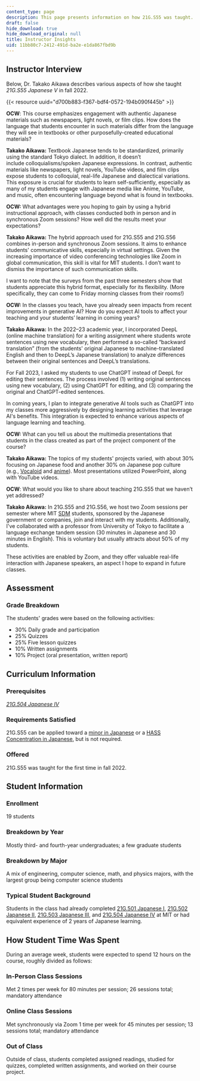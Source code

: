 ```yaml
---
content_type: page
description: This page presents information on how 21G.S55 was taught.
draft: false
hide_download: true
hide_download_original: null
title: Instructor Insights
uid: 11bb80c7-2412-491d-ba2e-e1da867fbd9b
---
```

## Instructor Interview

Below, Dr. Takako Aikawa describes various aspects of how she taught *21G.S55 Japanese V* in fall 2022.

{{< resource uuid="d700b883-f367-bdf4-0572-194b090f445b" >}}

**OCW**: This course emphasizes engagement with authentic Japanese materials such as newspapers, light novels, or film clips. How does the language that students encounter in such materials differ from the language they will see in textbooks or other purposefully-created educational materials?

**Takako Aikawa:** Textbook Japanese tends to be standardized, primarily using the standard Tokyo dialect. In addition, it doesn’t include colloquialisms/spoken Japanese expressions. In contrast, authentic materials like newspapers, light novels, YouTube videos, and film clips expose students to colloquial, real-life Japanese and dialectical variations. This exposure is crucial for students to learn self-sufficiently, especially as many of my students engage with Japanese media like Anime, YouTube, and music, often encountering language beyond what is found in textbooks.

**OCW:** What advantages were you hoping to gain by using a hybrid instructional approach, with classes conducted both in person and in synchronous Zoom sessions? How well did the results meet your expectations?

**Takako Aikawa:** The hybrid approach used for 21G.S55 and 21G.S56 combines in-person and synchronous Zoom sessions. It aims to enhance students' communicative skills, especially in virtual settings. Given the increasing importance of video conferencing technologies like Zoom in global communication, this skill is vital for MIT students. I don’t want to dismiss the importance of such communication skills.

I want to note that the surveys from the past three semesters show that students appreciate this hybrid format, especially for its flexibility. (More specifically, they can come to Friday morning classes from their rooms!)

**OCW:** In the classes you teach, have you already seen impacts from recent improvements in generative AI? How do you expect AI tools to affect your teaching and your students’ learning in coming years?

**Takako Aikawa:** In the 2022–23 academic year, I incorporated DeepL (online machine translation) for a writing assignment where students wrote sentences using new vocabulary, then performed a so-called “backward translation” (from the students' original Japanese to machine-translated English and then to DeepL’s Japanese translation) to analyze differences between their original sentences and DeepL’s translations.

For Fall 2023, I asked my students to use ChatGPT instead of DeepL for editing their sentences. The process involved (1) writing original sentences using new vocabulary, (2) using ChatGPT for editing, and (3) comparing the original and ChatGPT-edited sentences.

In coming years, I plan to integrate generative AI tools such as ChatGPT into my classes more aggressively by designing learning activities that leverage AI's benefits. This integration is expected to enhance various aspects of language learning and teaching.

**OCW:** What can you tell us about the multimedia presentations that students in the class created as part of the project component of the course?

**Takako Aikawa:** The topics of my students' projects varied, with about 30% focusing on Japanese food and another 30% on Japanese pop culture (e.g., [Vocaloid](https://en.wikipedia.org/wiki/Vocaloid) and [anime](https://en.wikipedia.org/wiki/Anime)). Most presentations utilized PowerPoint, along with YouTube videos.

**OCW**: What would you like to share about teaching 21G.S55 that we haven’t yet addressed?

**Takako Aikawa:** In 21G.S55 and 21G.S56, we host two Zoom sessions per semester where MIT [SDM](https://sdm.mit.edu/) students, sponsored by the Japanese government or companies, join and interact with my students. Additionally, I've collaborated with a professor from University of Tokyo to facilitate a language exchange tandem session (30 minutes in Japanese and 30 minutes in English). This is voluntary but usually attracts about 50% of my students. 

These activities are enabled by Zoom, and they offer valuable real-life interaction with Japanese speakers, an aspect I hope to expand in future classes.

## Assessment

### Grade Breakdown

The students' grades were based on the following activities:

- 30% Daily grade and participation
- 25% Quizzes
- 25% Five lesson quizzes
- 10% Written assignments
- 10% Project (oral presentation, written report)

## Curriculum Information

### Prerequisites

[*21G.504 Japanese IV*](https://ocw.mit.edu/courses/21g-504-japanese-iv-spring-2020/)

### Requirements Satisfied

21G.S55 can be applied toward a [minor in Japanese](https://catalog.mit.edu/schools/humanities-arts-social-sciences/global-studies-languages/#japanese-minor) or a [HASS Concentration in Japanese](https://languages.mit.edu/academic-programs/), but is not required.

### Offered

21G.S55 was taught for the first time in fall 2022.

## Student Information

### Enrollment

19 students

### Breakdown by Year

Mostly third- and fourth-year undergraduates; a few graduate students

### Breakdown by Major

A mix of engineering, computer science, math, and physics majors, with the largest group being computer science students

### Typical Student Background

Students in the class had already completed [21G.501 Japanese I](https://ocw.mit.edu/courses/21g-501-japanese-i-fall-2019/), [21G.502 Japanese II](https://ocw.mit.edu/courses/21g-502-japanese-ii-spring-2020/), [21G.503 Japanese III](https://ocw.mit.edu/courses/21g-503-japanese-iii-fall-2019/), and [21G.504 Japanese IV](https://ocw.mit.edu/courses/21g-504-japanese-iv-spring-2020/) at MIT or had equivalent experience of 2 years of Japanese learning.

## How Student Time Was Spent

During an average week, students were expected to spend 12 hours on the course, roughly divided as follows:

### In-Person Class Sessions

Met 2 times per week for 80 minutes per session; 26 sessions total; mandatory attendance

### Online Class Sessions

Met synchronously via Zoom 1 time per week for 45 minutes per session; 13 sessions total; mandatory attendance

### Out of Class

Outside of class, students completed assigned readings, studied for quizzes, completed written assignments, and worked on their course project.